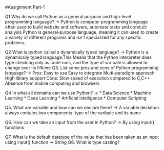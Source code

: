 #Assignment Part-1

Q1 Why do we call Python as a general purpose and high-level programming language?
  ->  Python is computer programming language often used to build website and software, automate tasks and conduct analysis.Python is general-purpose language, meaning          it can used to create a variety of different programs and isn't specialized for any specific problems.

Q2 What is python called a dynamically typed language?
->   Python is a dynamically typed language.This Means that the Python interpreter does type checking only as code runs, and the type of varibale is allowed to change        over its lifttime 
Q3. List some pros and cons of Python programming language?
->  Pros:
    Easy to use
    Easy to integrate
    Multi-paradigm approach
    High library support
  Cons:
    Slow speed of execution compared to C,C++
    Absence from mobile computing and browsers
    
Q4 In what all domains can we use Python?
->  * Data Science
    * Machine Learning
    * Deep Learning 
    * Artificial Intelligence
    * Computer Scripting 

Q5. What are variable and how can we declare them?
-> A variable declation always contains two components: type of the varibale and its name 
 
Q6. How can we take an input from the user in Python?
->  By using input() functions

Q7. What is the default datatype of the value that has been taken as an input using input() function
-> String 
Q8. What is type casting?
  
